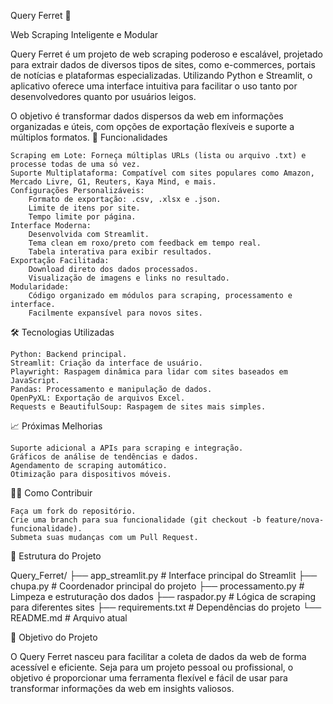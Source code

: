 Query Ferret 🦦

Web Scraping Inteligente e Modular

Query Ferret é um projeto de web scraping poderoso e escalável, projetado para extrair dados de diversos tipos de sites, como e-commerces, portais de notícias e plataformas especializadas. Utilizando Python e Streamlit, o aplicativo oferece uma interface intuitiva para facilitar o uso tanto por desenvolvedores quanto por usuários leigos.

O objetivo é transformar dados dispersos da web em informações organizadas e úteis, com opções de exportação flexíveis e suporte a múltiplos formatos.
🚀 Funcionalidades

    Scraping em Lote: Forneça múltiplas URLs (lista ou arquivo .txt) e processe todas de uma só vez.
    Suporte Multiplataforma: Compatível com sites populares como Amazon, Mercado Livre, G1, Reuters, Kaya Mind, e mais.
    Configurações Personalizáveis:
        Formato de exportação: .csv, .xlsx e .json.
        Limite de itens por site.
        Tempo limite por página.
    Interface Moderna:
        Desenvolvida com Streamlit.
        Tema clean em roxo/preto com feedback em tempo real.
        Tabela interativa para exibir resultados.
    Exportação Facilitada:
        Download direto dos dados processados.
        Visualização de imagens e links no resultado.
    Modularidade:
        Código organizado em módulos para scraping, processamento e interface.
        Facilmente expansível para novos sites.

🛠 Tecnologias Utilizadas

    Python: Backend principal.
    Streamlit: Criação da interface de usuário.
    Playwright: Raspagem dinâmica para lidar com sites baseados em JavaScript.
    Pandas: Processamento e manipulação de dados.
    OpenPyXL: Exportação de arquivos Excel.
    Requests e BeautifulSoup: Raspagem de sites mais simples.

📈 Próximas Melhorias

    Suporte adicional a APIs para scraping e integração.
    Gráficos de análise de tendências e dados.
    Agendamento de scraping automático.
    Otimização para dispositivos móveis.

🧑‍💻 Como Contribuir

    Faça um fork do repositório.
    Crie uma branch para sua funcionalidade (git checkout -b feature/nova-funcionalidade).
    Submeta suas mudanças com um Pull Request.

📂 Estrutura do Projeto

Query_Ferret/
├── app_streamlit.py       # Interface principal do Streamlit
├── chupa.py               # Coordenador principal do projeto
├── processamento.py       # Limpeza e estruturação dos dados
├── raspador.py            # Lógica de scraping para diferentes sites
├── requirements.txt       # Dependências do projeto
└── README.md              # Arquivo atual

🎯 Objetivo do Projeto

O Query Ferret nasceu para facilitar a coleta de dados da web de forma acessível e eficiente. Seja para um projeto pessoal ou profissional, o objetivo é proporcionar uma ferramenta flexível e fácil de usar para transformar informações da web em insights valiosos.
